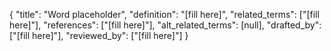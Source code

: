 {
    "title": "Word placeholder",
    "definition": "[fill here]",
    "related_terms": ["[fill here]"],
    "references": ["[fill here]"],
    "alt_related_terms": [null],
    "drafted_by": ["[fill here]"],
    "reviewed_by": ["[fill here]"]
  }

